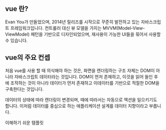 ## vue 란?
Evan You가 만들었으며, 2014년 릴리즈를 시작으로 꾸준히 발전하고 있는 자바스크립트 프레임워크입니다.
컨트롤러 대신 뷰 모델을 가지는 MVVM(Model-View-ViewModel) 패턴을 기반으로 디자인되었으며,
재사용이 가능한 UI들을 묶어서 사용할 수 있습니다.


## vue의 주요 컨셉
처음 vue를 사용 할 때 의식해야 하는 것은, 
화면을 렌더링하는 구조 자체는 DOM이 아니라 자바스크립트 데이터라는 것입니다.
DOM이 먼저 존재하고, 
이것을 읽어 들인 후에 조작하는 것이 아니라 
데이터가 먼저 존재하고 이데이터를 기반으로 적절한 DOM을 구축한다는 것입니다.

데이터의 상태에 따라 렌더링이 변경되며, 때에 따라서는 자동으로 액션을 일으키기도 합니다.
이처럼 데이터를 중심으로 하는 애플리케이션 설계를 데이터 지향이라고 부릅니다.

이해하기 쉬운 템플릿

